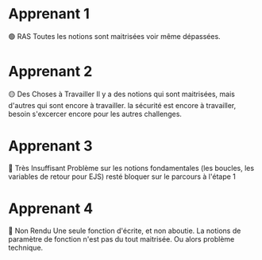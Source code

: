 
# Apprenant 1 
 🟢 RAS
 Toutes les notions sont maitrisées voir même dépassées.

# Apprenant 2
🟡 Des Choses à Travailler
Il y a des notions qui sont maitrisées, mais d'autres qui sont encore à travailler.
la sécurité est encore à travailler, besoin s'excercer encore pour les autres challenges.

# Apprenant 3
🔴 Très Insuffisant
Problème sur les notions fondamentales (les boucles, les variables de retour pour EJS)
resté bloquer sur le parcours à l'étape 1

# Apprenant 4
🔴 Non Rendu
Une seule fonction d'écrite, et non aboutie.
La notions de paramètre de fonction n'est pas du tout maitrisée. Ou alors problème technique.
